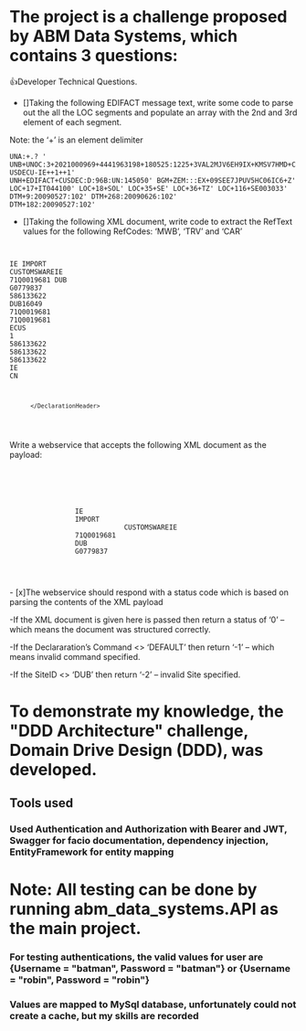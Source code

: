 # The project is a challenge proposed by ABM Data Systems, which contains 3 questions:

:+1:Developer Technical Questions.

- []Taking the following EDIFACT message text, write some code to parse out the all the LOC segments and populate an array with the 2nd and 3rd element of each segment.

Note: the ‘+’ is an element delimiter

<code>UNA:+.? '
UNB+UNOC:3+2021000969+4441963198+180525:1225+3VAL2MJV6EH9IX+KMSV7HMD+CUSDECU-IE++1++1'
UNH+EDIFACT+CUSDEC:D:96B:UN:145050'
BGM+ZEM:::EX+09SEE7JPUV5HC06IC6+Z'
LOC+17+IT044100'
LOC+18+SOL'
LOC+35+SE'
LOC+36+TZ'
LOC+116+SE003033'
DTM+9:20090527:102'
DTM+268:20090626:102'
DTM+182:20090527:102'</code>

- []Taking the following XML document, write code to extract the RefText values for the following RefCodes: ‘MWB’, ‘TRV’ and ‘CAR’

<code><InputDocument>
<DeclarationList>
<Declaration Command="DEFAULT" Version="5.13">
<DeclarationHeader>
<Jurisdiction>IE</Jurisdiction>
<CWProcedure>IMPORT</CWProcedure>
<DeclarationDestination>CUSTOMSWAREIE</DeclarationDestination>
<DocumentRef>71Q0019681</DocumentRef>
<SiteID>DUB</SiteID>
<AccountCode>G0779837</AccountCode>
<Reference RefCode="MWB">
<RefText>586133622</RefText>
</Reference>
<Reference RefCode="KEY">
<RefText>DUB16049</RefText>
</Reference>
<Reference RefCode="CAR">
<RefText>71Q0019681</RefText>
</Reference>
<Reference RefCode="COM">
<RefText>71Q0019681</RefText>
</Reference>
<Reference RefCode="SRC">
<RefText>ECUS</RefText>
</Reference>
<Reference RefCode="TRV">
<RefText>1</RefText>
</Reference>
<Reference RefCode="CAS">
<RefText>586133622</RefText>
</Reference>
<Reference RefCode="HWB">
<RefText>586133622</RefText>
</Reference>
<Reference RefCode="UCR">
<RefText>586133622</RefText>
</Reference>
<Country CodeType="NUM" CountryType="Destination">IE</Country>
<Country CodeType="NUM" CountryType="Dispatch">CN</Country>

          </DeclarationHeader>

</DeclarationList>
</InputDocument></code>

Write a webservice that accepts the following XML document as the payload:

<code>
<InputDocument>
	<DeclarationList>
		<Declaration Command="DEFAULT" Version="5.13">
			<DeclarationHeader>
				<Jurisdiction>IE</Jurisdiction>
				<CWProcedure>IMPORT</CWProcedure>
							<DeclarationDestination>CUSTOMSWAREIE</DeclarationDestination>
				<DocumentRef>71Q0019681</DocumentRef>
				<SiteID>DUB</SiteID>
				<AccountCode>G0779837</AccountCode>
			</DeclarationHeader>
		</Declaration>
	</DeclarationList>
</InputDocument>
</code>
- [x]The webservice should respond with a status code which is based on parsing the contents of the XML payload

-If the XML document is given here is passed then return a status of ‘0’ – which means the document was structured correctly.

-If the Declararation’s Command <> ‘DEFAULT’ then return ‘-1’ – which means invalid command specified.

-If the SiteID <> ‘DUB’ then return ‘-2’ – invalid Site specified.

# To demonstrate my knowledge, the "DDD Architecture" challenge, Domain Drive Design (DDD), was developed.

## Tools used

### Used Authentication and Authorization with Bearer and JWT, Swagger for facio documentation, dependency injection, EntityFramework for entity mapping

# Note: All testing can be done by running abm_data_systems.API as the main project.

### For testing authentications, the valid values for user are {Username = "batman", Password = "batman"} or {Username = "robin", Password = "robin"}

### Values are mapped to MySql database, unfortunately could not create a cache, but my skills are recorded
